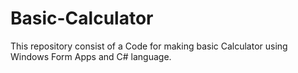 # Basic-Calculator

This repository consist of a Code for making basic Calculator using Windows Form Apps and C# language.

